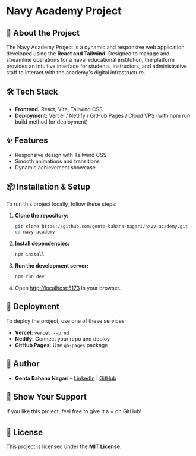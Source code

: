 # Navy Academy Project

<!-- ![Portfolio Preview](./screenshot_1.jpeg) -->

## 🚀 About the Project
The Navy Academy Project is a dynamic and responsive web application developed using the **React and Tailwind**. Designed to manage and streamline operations for a naval educational institution, the platform provides an intuitive interface for students, instructors, and administrative staff to interact with the academy's digital infrastructure.

## 🛠️ Tech Stack
- **Frontend:** React, Vite, Tailwind CSS
- **Deployment:** Vercel / Netlify / GitHub Pages / Cloud VPS (with npm run build method for deployment)
<!-- - **Live Demo:** [My Portfolio](https://gentabahana.me/) -->

## ✨ Features
- Responsive design with Tailwind CSS
- Smooth animations and transitions
- Dynamic achievement showcase

## 📦 Installation & Setup
To run this project locally, follow these steps:

1. **Clone the repository:**
   ```sh
   git clone https://github.com/genta-bahana-nagari/navy-academy.git
   cd navy-academy
   ```
2. **Install dependencies:**
   ```sh
   npm install
   ```
3. **Run the development server:**
   ```sh
   npm run dev
   ```
4. Open [http://localhost:5173](http://localhost:5173) in your browser.

## 🚀 Deployment
To deploy the project, use one of these services:
- **Vercel:** `vercel --prod`
- **Netlify:** Connect your repo and deploy
- **GitHub Pages:** Use `gh-pages` package

<!-- ## 📷 Screenshots
![Home Page](./screenshot_1.jpeg)
![Projects Section](./screenshot_2.jpeg)
![Contact Section](./screenshot_3.jpeg) -->

## 👤 Author
- **Genta Bahana Nagari** – [LinkedIn](https://www.linkedin.com/in/genta-bahana-nagari/) | [GitHub](https://github.com/genta-bahana-nagari)

## 🌟 Show Your Support
If you like this project, feel free to give it a ⭐ on GitHub!

## 📜 License
This project is licensed under the **MIT License**.
